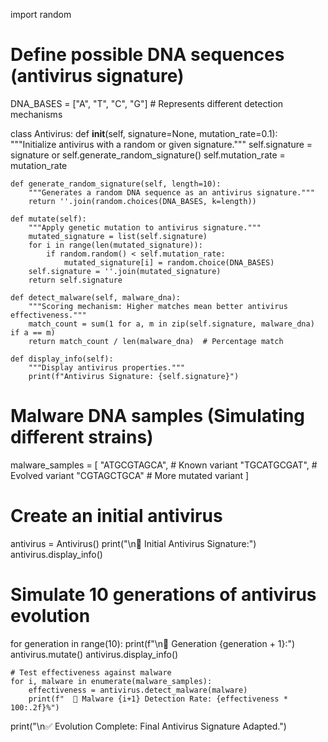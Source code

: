 import random

# Define possible DNA sequences (antivirus signature)
DNA_BASES = ["A", "T", "C", "G"]  # Represents different detection mechanisms

class Antivirus:
    def __init__(self, signature=None, mutation_rate=0.1):
        """Initialize antivirus with a random or given signature."""
        self.signature = signature or self.generate_random_signature()
        self.mutation_rate = mutation_rate

    def generate_random_signature(self, length=10):
        """Generates a random DNA sequence as an antivirus signature."""
        return ''.join(random.choices(DNA_BASES, k=length))

    def mutate(self):
        """Apply genetic mutation to antivirus signature."""
        mutated_signature = list(self.signature)
        for i in range(len(mutated_signature)):
            if random.random() < self.mutation_rate:
                mutated_signature[i] = random.choice(DNA_BASES)
        self.signature = ''.join(mutated_signature)
        return self.signature

    def detect_malware(self, malware_dna):
        """Scoring mechanism: Higher matches mean better antivirus effectiveness."""
        match_count = sum(1 for a, m in zip(self.signature, malware_dna) if a == m)
        return match_count / len(malware_dna)  # Percentage match

    def display_info(self):
        """Display antivirus properties."""
        print(f"Antivirus Signature: {self.signature}")

# Malware DNA samples (Simulating different strains)
malware_samples = [
    "ATGCGTAGCA",  # Known variant
    "TGCATGCGAT",  # Evolved variant
    "CGTAGCTGCA"   # More mutated variant
]

# Create an initial antivirus
antivirus = Antivirus()
print("\n🔬 Initial Antivirus Signature:")
antivirus.display_info()

# Simulate 10 generations of antivirus evolution
for generation in range(10):
    print(f"\n🔄 Generation {generation + 1}:")
    antivirus.mutate()
    antivirus.display_info()
    
    # Test effectiveness against malware
    for i, malware in enumerate(malware_samples):
        effectiveness = antivirus.detect_malware(malware)
        print(f"  🦠 Malware {i+1} Detection Rate: {effectiveness * 100:.2f}%")

print("\n✅ Evolution Complete: Final Antivirus Signature Adapted.")
